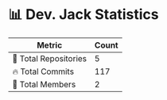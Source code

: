 # 📊 Dev. Jack Statistics

| Metric            | Count |
|------------------|------|
| 📂 Total Repositories | 5 |
| 🔥 Total Commits   | 117 |
| 👥 Total Members   | 2 |

